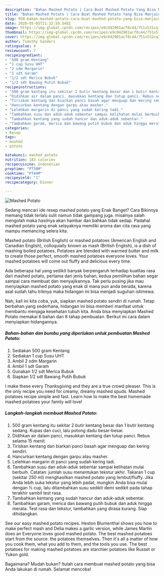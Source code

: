 ```yaml
---
description: "Bahan Mashed Potato | Cara Buat Mashed Potato Yang Bisa Manjain Lidah"
title: "Bahan Mashed Potato | Cara Buat Mashed Potato Yang Bisa Manjain Lidah"
slug: 958-bahan-mashed-potato-cara-buat-mashed-potato-yang-bisa-manjain-lidah
date: 2020-05-05T21:32:59.548Z
image: https://img-global.cpcdn.com/recipes/e9c042901acf0c44/751x532cq70/mashed-potato-foto-resep-utama.jpg
thumbnail: https://img-global.cpcdn.com/recipes/e9c042901acf0c44/751x532cq70/mashed-potato-foto-resep-utama.jpg
cover: https://img-global.cpcdn.com/recipes/e9c042901acf0c44/751x532cq70/mashed-potato-foto-resep-utama.jpg
author: Timothy Sanders
ratingvalue: 4
reviewcount: 7
recipeingredient:
- "500 gram Kentang"
- "1 cup Susu UHT"
- "2 sdm Margarin"
- "1 sdt Garam"
- "1/2 sdt Merica Bubuk"
- "1/2 sdt Bawang Putih Bubuk"
recipeinstructions:
- "500 gram kentang itu sekitar 2 butir kentang besar dan 1 butir kentang sedang. Kupas dan cuci, lalu potong dadu besar-besar."
- "Didihkan air dalam panci, masukkan kentang dan tutup panci. Rebus selama 15 menit."
- "Tiriskan kentang dan biarkan panci basah agar menguap dan kering sendiri."
- "Hancurkan kentang dengan garpu atau masher."
- "Lelehkan margarin di panci yang sudah kering tadi."
- "Tambahkan susu dan aduk-aduk sebentar sampai kelihatan mulai berbuih. Catatan: jumlah susu menentukan tekstur akhir. Takaran 1 cup (sekitar 250 ml) menghasilkan mashed potato yang lembut/fluffy. Jika Anda lebih suka tekstur yang lebih padat, mungkin Anda bisa mulai dengan ½ cup, lalu ditambahkan susu sedikit demi sedikit pada tahap terakhir sambil test rasa."
- "Tambahkan kentang yang sudah hancur dan aduk-aduk sebentar."
- "Tambahkan garam, merica dan bawang putih bubuk dan aduk hingga merata. Test rasa dan tekstur, tambahkan yang dirasa kurang. Siap dihidangkan."
categories:
- Resep
tags:
- mashed
- potato

katakunci: mashed potato 
nutrition: 183 calories
recipecuisine: Indonesian
preptime: "PT39M"
cooktime: "PT49M"
recipeyield: "1"
recipecategory: Dinner

---
```



![Mashed Potato](https://img-global.cpcdn.com/recipes/e9c042901acf0c44/751x532cq70/mashed-potato-foto-resep-utama.jpg)

Sedang mencari ide resep mashed potato yang Enak Banget? Cara Bikinnya memang tidak terlalu sulit namun tidak gampang juga. misalnya salah mengolah maka hasilnya akan hambar dan bahkan tidak sedap. Padahal mashed potato yang enak selayaknya memiliki aroma dan cita rasa yang mampu memancing selera kita.

Mashed potato (British English) or mashed potatoes (American English and Canadian English), colloquially known as mash (British English), is a dish of mashing boiled potatoes. Potatoes are blended with warmed butter and milk to create those perfect, smooth mashed potatoes everyone loves. Your mashed potatoes will come out fluffy and delicious every time.

Ada beberapa hal yang sedikit banyak berpengaruh terhadap kualitas rasa dari mashed potato, pertama dari jenis bahan, kedua pemilihan bahan segar sampai cara membuat dan menyajikannya. Tak perlu pusing jika mau menyiapkan mashed potato yang enak di mana pun anda berada, karena asal sudah tahu triknya maka hidangan ini bisa menjadi suguhan istimewa.


Nah, kali ini kita coba, yuk, siapkan mashed potato sendiri di rumah. Tetap berbahan yang sederhana, hidangan ini bisa memberi manfaat untuk membantu menjaga kesehatan tubuh kita. Anda bisa menyiapkan Mashed Potato memakai 6 bahan dan 8 tahap pembuatan. Berikut ini cara dalam menyiapkan hidangannya.

<!--inarticleads1-->

##### Bahan-bahan dan bumbu yang diperlukan untuk pembuatan Mashed Potato:

1. Sediakan 500 gram Kentang
1. Sediakan 1 cup Susu UHT
1. Ambil 2 sdm Margarin
1. Ambil 1 sdt Garam
1. Gunakan 1/2 sdt Merica Bubuk
1. Siapkan 1/2 sdt Bawang Putih Bubuk


I make these every Thanksgiving and they are a true crowd pleaser. This is the only recipe you need for creamy, dreamy mashed spuds. Mashed potatoes recipe simple and fast. Learn how to make the best homemade mashed potatoes your family will love! 

<!--inarticleads2-->

##### Langkah-langkah membuat Mashed Potato:

1. 500 gram kentang itu sekitar 2 butir kentang besar dan 1 butir kentang sedang. Kupas dan cuci, lalu potong dadu besar-besar.
1. Didihkan air dalam panci, masukkan kentang dan tutup panci. Rebus selama 15 menit.
1. Tiriskan kentang dan biarkan panci basah agar menguap dan kering sendiri.
1. Hancurkan kentang dengan garpu atau masher.
1. Lelehkan margarin di panci yang sudah kering tadi.
1. Tambahkan susu dan aduk-aduk sebentar sampai kelihatan mulai berbuih. Catatan: jumlah susu menentukan tekstur akhir. Takaran 1 cup (sekitar 250 ml) menghasilkan mashed potato yang lembut/fluffy. Jika Anda lebih suka tekstur yang lebih padat, mungkin Anda bisa mulai dengan ½ cup, lalu ditambahkan susu sedikit demi sedikit pada tahap terakhir sambil test rasa.
1. Tambahkan kentang yang sudah hancur dan aduk-aduk sebentar.
1. Tambahkan garam, merica dan bawang putih bubuk dan aduk hingga merata. Test rasa dan tekstur, tambahkan yang dirasa kurang. Siap dihidangkan.


See our easy mashed potato recipes. Heston Blumenthal shows you how to make perfect mash and Delia makes a garlic version, while James Martin does an Everyone loves good mashed potato. The best mashed potatoes start from the source: the potatoes themselves. Then it&#39;s all a matter of how you cook them, what you add to them, and the tools you use. The best potatoes for making mashed potatoes are starchier potatoes like Russet or Yukon gold. 

Bagaimana? Mudah bukan? Itulah cara membuat mashed potato yang bisa Anda lakukan di rumah. Selamat mencoba!
